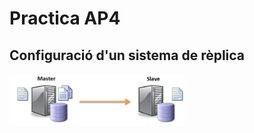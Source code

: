 # Practica AP4

## Configuració d'un sistema de rèplica

<a href="https://github.com/MarcGarcia03/Bases-de-dades/tree/main/Ap4/configuració-sistema-de-rèplica"><img src="imgs/replica.png" width="280"></a>